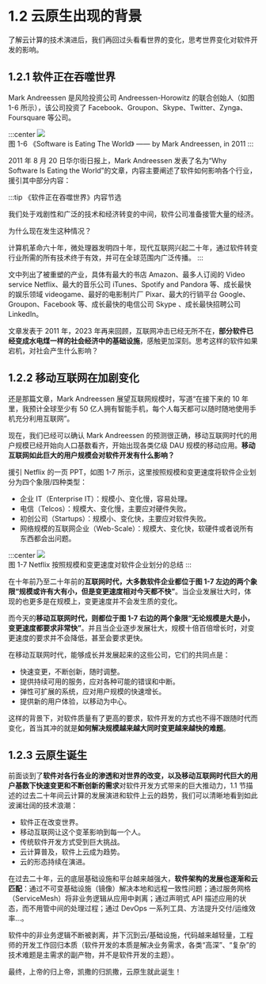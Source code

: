 # 1.2 云原生出现的背景

了解云计算的技术演进后，我们再回过头看看世界的变化，思考世界变化对软件开发的影响。

## 1.2.1 软件正在吞噬世界

Mark Andreessen 是风险投资公司 Andreessen-Horowitz 的联合创始人（如图 1-6 所示），该公司投资了 Facebook、Groupon、Skype、Twitter、Zynga、Foursquare 等公司。

:::center
  ![](../assets/SoftwareEatingTheWorld.jpg)<br/>
 图 1-6 《Software is Eating The World》 —— by Mark Andreessen, in 2011
:::

2011 年 8 月 20 日华尔街日报上，Mark Andreessen 发表了名为“Why Software Is Eating the World”的文章，内容主要阐述了软件如何影响各个行业，援引其中部分内容：

:::tip 《软件正在吞噬世界》内容节选

我们处于戏剧性和广泛的技术和经济转变的中间，软件公司准备接管大量的经济。

为什么现在发生这种情况？

计算机革命六十年，微处理器发明四十年，现代互联网兴起二十年，通过软件转变行业所需的所有技术终于有效，并可在全球范围内广泛传播。
:::

文中列出了被重塑的产业，具体有最大的书店 Amazon、最多人订阅的 Video service Netflix、最大的音乐公司 iTunes、Spotify and Pandora 等、成长最快的娱乐领域 videogame、最好的电影制片厂 Pixar、最大的行销平台 Google、Groupon、Facebook 等、成长最快的电信公司 Skype 、成长最快招聘公司 LinkedIn。

文章发表于 2011 年，2023 年再来回顾，互联网冲击已经无所不在，**部分软件已经变成水电煤一样的社会经济中的基础设施**，感触更加深刻。思考这样的软件如果宕机，对社会产生什么影响？

## 1.2.2 移动互联网在加剧变化

还是那篇文章，Mark Andreessen 展望互联网规模时，写道“在接下来的 10 年里，我预计全球至少有 50 亿人拥有智能手机，每个人每天都可以随时随地使用手机充分利用互联网”。

现在，我们已经可以确认 Mark Andreessen 的预测很正确，移动互联网时代的用户规模已经开始向人口基数看齐，开始出现各类亿级 DAU 规模的移动应用。**移动互联网如此巨大的用户规模会对软件开发有什么影响？**

援引 Netflix 的一页 PPT，如图 1-7 所示，这里按照规模和变更速度将软件企业划分为四个象限/四种类型：

- 企业 IT（Enterprise IT）：规模小、变化慢，容易处理。
- 电信（Telcos）：规模大、变化慢，主要应对硬件失败。
- 初创公司（Startups）：规模小、变化快，主要应对软件失败。
- 网络规模的互联网企业（Web-Scale）：规模大、变化快，软硬件或者说所有东西都会出问题。

:::center
  ![](../assets/ppt4.jpg)<br/>
 图 1-7 Netflix 按照规模和变更速度对软件企业划分的总结
:::

在十年前乃至二十年前的**互联网时代，大多数软件企业都位于图 1-7 左边的两个象限“规模或许有大有小，但是变更速度相对今天都不快”**。当企业发展壮大时，体现的也更多是在规模上，变更速度并不会发生质的变化。

而今天的**移动互联网时代，则都位于图 1-7 右边的两个象限“无论规模是大是小，变更速度都要求非常快”**。并且当企业逐步发展壮大，规模十倍百倍增长时，对变更速度的要求并不会降低，甚至会要求更快。

在移动互联网时代，能够成长并发展起来的这些公司，它们的共同点是：

- 快速变更，不断创新，随时调整。
- 提供持续可用的服务，应对各种可能的错误和中断。
- 弹性可扩展的系统，应对用户规模的快速增长。
- 提供新的用户体验，以移动为中心。

这样的背景下，对软件质量有了更高的要求，软件开发的方式也不得不跟随时代而变化，首当其冲的就是**如何解决规模越来越大同时变更越来越快的难题**。


## 1.2.3 云原生诞生

前面谈到了**软件对各行各业的渗透和对世界的改变，以及移动互联网时代巨大的用户基数下快速变更和不断创新的需求**对软件开发方式带来的巨大推动力，1.1 节描述的过去二十年间云计算的发展演进和软件上云的趋势，我们可以清晰地看到如此波澜壮阔的技术浪潮：

- 软件正在改变世界。
- 移动互联网让这个变革影响到每一个人。
- 传统软件开发方式受到巨大挑战。
- 云计算普及，软件上云成为趋势。
- 云的形态持续在演进。


在过去二十年，云的底层基础设施和平台越来越强大，**软件架构的发展也逐渐和云匹配**：通过不可变基础设施（镜像）解决本地和远程一致性问题；通过服务网格（ServiceMesh）将非业务逻辑从应用中剥离；通过声明式 API 描述应用的状态，而不用管中间的处理过程；通过 DevOps 一系列工具、方法提升交付/运维效率...。

软件中的非业务逻辑不断被剥离，并下沉到云/基础设施，代码越来越轻量，工程师的开发工作回归本质（软件开发的本质是解决业务需求，各类“高深”、“复杂”的技术难题是主需求的副产物，并不是软件开发的主题）。

最终，上帝的归上帝，凯撒的归凯撒，云原生就此诞生！




